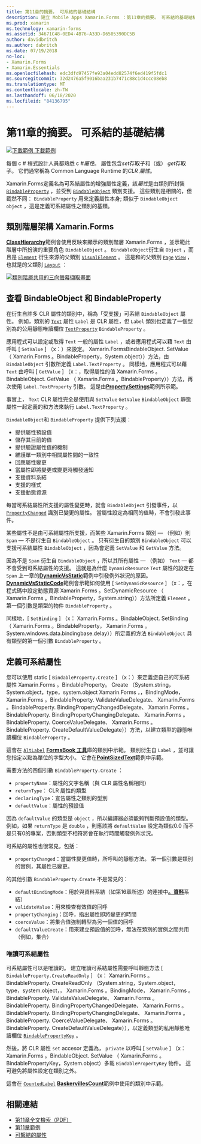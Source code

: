 ```yaml
---
title: 第11章的摘要。 可系結的基礎結構
description: 建立 Mobile Apps Xamarin.Forms ：第11章的摘要。 可系結的基礎結構
ms.prod: xamarin
ms.technology: xamarin-forms
ms.assetid: 34671C48-0ED4-4B76-A33D-D6505390DC5B
author: davidbritch
ms.author: dabritch
ms.date: 07/19/2018
no-loc:
- Xamarin.Forms
- Xamarin.Essentials
ms.openlocfilehash: edc3dfd97457fe93a04edd82574f6ed419f5fdc1
ms.sourcegitcommit: 32d2476a5f9016baa231b7471c88c1d4ccc08eb8
ms.translationtype: MT
ms.contentlocale: zh-TW
ms.lasthandoff: 06/18/2020
ms.locfileid: "84136795"
---
```

# <a name="summary-of-chapter-11-the-bindable-infrastructure"></a>第11章的摘要。 可系結的基礎結構

[![下載範例 ](~/media/shared/download.png) 下載範例](https://github.com/xamarin/xamarin-forms-book-samples/tree/master/Chapter11)

每個 c # 程式設計人員都熟悉 c #*屬性*。 屬性包含*set*存取子和（或） *get*存取子。 它們通常稱為 Common Language Runtime 的*CLR 屬性*。

Xamarin.Forms定義名為可系結屬性的增強屬性定義，該*屬性*是由類別所封裝 [`BindableProperty`](xref:Xamarin.Forms.BindableProperty) ，並受到 [`BindableObject`](xref:Xamarin.Forms.BindableObject) 類別支援。 這些類別是相關的，但截然不同： `BindableProperty` 用來定義屬性本身; 類似于 `BindableObject` `object` ，這是定義可系結屬性之類別的基類。

## <a name="the-xamarinforms-class-hierarchy"></a>類別階層架構 Xamarin.Forms

[**ClassHierarchy**](https://github.com/xamarin/xamarin-forms-book-samples/tree/master/Chapter11/ClassHierarchy)範例會使用反映來顯示的類別階層 Xamarin.Forms ，並示範此階層中所扮演的重要角色 `BindableObject` 。 `BindableObject`衍生自 `Object` ，而且是 [`Element`](xref:Xamarin.Forms.Element) 衍生來源的父類別 [`VisualElement`](xref:Xamarin.Forms.VisualElement) 。 這是和的父類別 [`Page`](xref:Xamarin.Forms.Page) [`View`](xref:Xamarin.Forms.View) ，也就是的父類別 [`Layout`](xref:Xamarin.Forms.Layout) ：

[![類別階層共用的三向螢幕擷取畫面](images/ch11fg01-small.png "類別階層共用")](images/ch11fg01-large.png#lightbox "類別階層共用")

## <a name="a-peek-into-bindableobject-and-bindableproperty"></a>查看 BindableObject 和 BindableProperty

在衍生自許多 CLR 屬性的類別中，稱為「受支援」可系結 `BindableObject` 屬性。 例如，類別的 [`Text`](xref:Xamarin.Forms.Label.Text) 屬性 `Label` 是 CLR 屬性，但 `Label` 類別也定義了一個型別為的公用靜態唯讀欄位 [`TextProperty`](xref:Xamarin.Forms.Label.TextProperty) `BindableProperty` 。

應用程式可以設定或取得 `Text` 一般的屬性 `Label` ，或者應用程式可以藉 `Text` 由呼叫 [ `SetValue` ] （x：）來設定。 Xamarin.FormsBindableObject. SetValue （ Xamarin.Forms 。BindableProperty，System.object））方法，由 `BindableObject` 引數所定義 `Label.TextProperty` 。 同樣地，應用程式可以藉 `Text` 由呼叫 [ `GetValue` ] （x：，取得屬性的值 Xamarin.Forms 。BindableObject. GetValue （ Xamarin.Forms 。BindableProperty））方法，再次使用 `Label.TextProperty` 引數。 這是由[**PropertySettings**](https://github.com/xamarin/xamarin-forms-book-samples/tree/master/Chapter11/PropertySettings)範例所示範。

事實上， `Text` CLR 屬性完全是使用與 `SetValue` `GetValue` `BindableObject` 靜態屬性一起定義的和方法來執行 `Label.TextProperty` 。

`BindableObject`和 `BindableProperty` 提供下列支援：

- 提供屬性預設值
- 儲存其目前的值
- 提供驗證屬性值的機制
- 維護單一類別中相關屬性間的一致性
- 回應屬性變更
- 當屬性即將變更或變更時觸發通知
- 支援資料系結
- 支援的樣式
- 支援動態資源

每當可系結屬性所支援的屬性變更時，就會 `BindableObject` 引發事件，以 [`PropertyChanged`](xref:Xamarin.Forms.BindableObject.PropertyChanged) 識別已變更的屬性。 當屬性設定為相同的值時，不會引發此事件。

某些屬性不是由可系結屬性所支援，而某些 Xamarin.Forms 類別 &mdash; （例如）則 `Span` &mdash; 不是衍生自 `BindableObject` 。 只有衍生自的類別 `BindableObject` 可以支援可系結屬性 `BindableObject` ，因為會定義 `SetValue` 和 `GetValue` 方法。

因為不是 `Span` 衍生自 `BindableObject` ，所以其所有屬性 &mdash; （例如） `Text` &mdash; 都不會受到可系結屬性的支援。 這就是為什麼 `DynamicResource` `Text` 屬性的設定在 `Span` 上一章的[**DynamicVsStatic**](https://github.com/xamarin/xamarin-forms-book-samples/tree/master/Chapter10/DynamicVsStatic)範例中引發例外狀況的原因。 [**DynamicVsStaticCode**](https://github.com/xamarin/xamarin-forms-book-samples/tree/master/Chapter11/DynamicVsStaticCode)範例會示範如何使用 [ `SetDynamicResource` ] （x：，在程式碼中設定動態資源 Xamarin.Forms 。SetDynamicResource （ Xamarin.Forms 。BindableProperty，System.string））方法所定義 `Element` 。 第一個引數是類型的物件 `BindableProperty` 。

同樣地，[ `SetBinding` ] （x： Xamarin.Forms 。BindableObject. SetBinding （ Xamarin.Forms 。BindableProperty， Xamarin.Forms 。System.windows.data.bindingbase.delay））所定義的方法 `BindableObject` 具有類型的第一個引數 `BindableProperty` 。

## <a name="defining-bindable-properties"></a>定義可系結屬性

您可以使用 static [ `BindableProperty.Create` ] （x：）來定義您自己的可系結屬性 Xamarin.Forms 。BindableProperty。 Create （System.string，System.object，type，system.object Xamarin.Forms ，，BindingMode， Xamarin.Forms 。BindableProperty. ValidateValueDelegate、 Xamarin.Forms 。BindableProperty. BindingPropertyChangedDelegate、 Xamarin.Forms 。BindableProperty. BindingPropertyChangingDelegate、 Xamarin.Forms 。BindableProperty. CoerceValueDelegate、 Xamarin.Forms 。BindableProperty. CreateDefaultValueDelegate））方法，以建立類型的靜態唯讀欄位 `BindableProperty` 。

這會在 [`AltLabel`](https://github.com/xamarin/xamarin-forms-book-samples/blob/master/Libraries/Xamarin.FormsBook.Toolkit/Xamarin.FormsBook.Toolkit/AltLabel.cs) [**FormsBook 工具**](https://github.com/xamarin/xamarin-forms-book-samples/tree/master/Libraries/Xamarin.FormsBook.Toolkit)庫的類別中示範。 類別衍生自 `Label` ，並可讓您指定以點為單位的字型大小。 它會在[**PointSizedText**](https://github.com/xamarin/xamarin-forms-book-samples/tree/master/Chapter11/PointSizedText)範例中示範。

需要方法的四個引數 `BindableProperty.Create` ：

- `propertyName`：屬性的文字名稱（與 CLR 屬性名稱相同）
- `returnType`： CLR 屬性的類型
- `declaringType`：宣告屬性之類別的型別
- `defaultValue`：屬性的預設值

因為 `defaultValue` 的類型是 `object` ，所以編譯器必須能夠判斷預設值的類型。 例如，如果 `returnType` 是 `double` ，則應該將 `defaultValue` 設定為類似0.0 而不是只有0的專案，否則類型不相符將會在執行時間觸發例外狀況。

可系結的屬性也很常見，包括：

- `propertyChanged`：當屬性變更值時，所呼叫的靜態方法。 第一個引數是類別的實例，其屬性已變更。

的其他引數 `BindableProperty.Create` 不是常見的：

- `defaultBindingMode`：用於與資料系結（如第16章所述）的連接中[**。資料**](chapter16.md)系結）
- `validateValue`：用來檢查有效值的回呼
- `propertyChanging`：回呼，指出屬性即將變更的時間
- `coerceValue`：將集合值強制轉型為另一個值的回呼
- `defaultValueCreate`：用來建立預設值的回呼，無法在類別的實例之間共用（例如，集合）

### <a name="the-read-only-bindable-property"></a>唯讀可系結屬性

可系結屬性可以是唯讀的。 建立唯讀可系結屬性需要呼叫靜態方法 [ `BindableProperty.CreateReadOnly` ] （x： Xamarin.Forms 。BindableProperty. CreateReadOnly （System.string，System.object，type，system.object，， Xamarin.Forms 。BindingMode， Xamarin.Forms 。BindableProperty. ValidateValueDelegate、 Xamarin.Forms 。BindableProperty. BindingPropertyChangedDelegate、 Xamarin.Forms 。BindableProperty. BindingPropertyChangingDelegate、 Xamarin.Forms 。BindableProperty. CoerceValueDelegate、 Xamarin.Forms 。BindableProperty. CreateDefaultValueDelegate）），以定義類型的私用靜態唯讀欄位 [`BindablePropertyKey`](xref:Xamarin.Forms.BindablePropertyKey) 。

然後，將 CLR 屬性 `set` accesor 定義為， `private` 以呼叫 [ `SetValue` ] （x： Xamarin.Forms 。BindableObject. SetValue （ Xamarin.Forms 。BindablePropertyKey，System.object）多載 `BindablePropertyKey` 物件。 這可避免將屬性設定在類別之外。

這會在 [`CountedLabel`](https://github.com/xamarin/xamarin-forms-book-samples/blob/master/Libraries/Xamarin.FormsBook.Toolkit/Xamarin.FormsBook.Toolkit/CountedLabel.cs) [**BaskervillesCount**](https://github.com/xamarin/xamarin-forms-book-samples/tree/master/Chapter11/BaskervillesCount)範例中使用的類別中示範。

## <a name="related-links"></a>相關連結

- [第11章全文檢索（PDF）](https://download.xamarin.com/developer/xamarin-forms-book/XamarinFormsBook-Ch11-Apr2016.pdf)
- [第11章範例](https://github.com/xamarin/xamarin-forms-book-samples/tree/master/Chapter11)
- [可繫結的屬性](~/xamarin-forms/xaml/bindable-properties.md)
